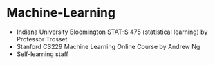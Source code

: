 # Machine-Learning

* Indiana University Bloomington STAT-S 475 (statistical learning) by Professor Trosset
* Stanford CS229 Machine Learning Online Course by Andrew Ng
* Self-learning staff
